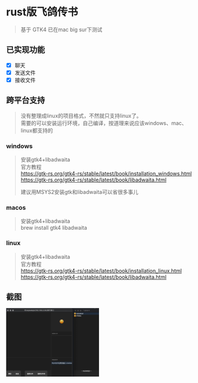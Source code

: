# rust版飞鸽传书

> 基于 GTK4 已在mac big sur下测试


## 已实现功能
- [x] 聊天
- [x] 发送文件
- [x] 接收文件

## 跨平台支持

> 没有整理成linux的项目格式，不然就只支持linux了。\
> 需要的可以安装运行环境，自己编译，按道理来说应该windows、mac、linux都支持的

### windows

> 安装gtk4+libadwaita \
> 官方教程 \
> https://gtk-rs.org/gtk4-rs/stable/latest/book/installation_windows.html
> \
> https://gtk-rs.org/gtk4-rs/stable/latest/book/libadwaita.html
>
> 建议用MSYS2安装gtk和libadwaita可以省很多事儿

### macos

> 安装gtk4+libadwaita \
> brew install gtk4 libadwaita

### linux

> 安装gtk4+libadwaita \
> 官方教程 \
> https://gtk-rs.org/gtk4-rs/stable/latest/book/installation_linux.html
> \
> https://gtk-rs.org/gtk4-rs/stable/latest/book/libadwaita.html
>
## 截图

<img src="./screenshots/截图.png" width="50%" height="50%" />
